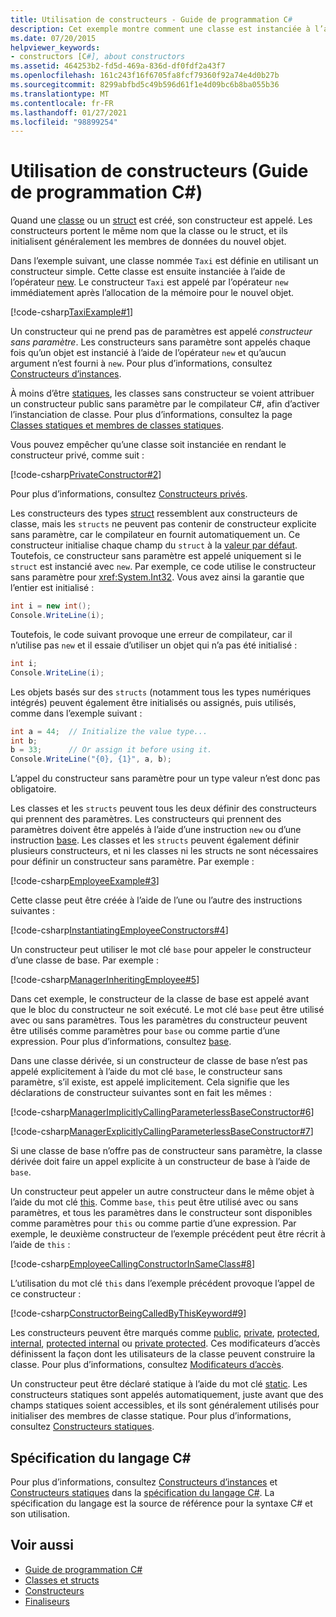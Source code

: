 ```yaml
---
title: Utilisation de constructeurs - Guide de programmation C#
description: Cet exemple montre comment une classe est instanciée à l’aide de l’opérateur New en C#. Le constructeur simple est appelé après que la mémoire a été allouée pour le nouvel objet.
ms.date: 07/20/2015
helpviewer_keywords:
- constructors [C#], about constructors
ms.assetid: 464253b2-fd5d-469a-836d-df0fdf2a43f7
ms.openlocfilehash: 161c243f16f6705fa8fcf79360f92a74e4d0b27b
ms.sourcegitcommit: 8299abfbd5c49b596d61f1e4d09bc6b8ba055b36
ms.translationtype: MT
ms.contentlocale: fr-FR
ms.lasthandoff: 01/27/2021
ms.locfileid: "98899254"
---
```

# <a name="using-constructors-c-programming-guide"></a>Utilisation de constructeurs (Guide de programmation C#)

Quand une [classe](../../language-reference/keywords/class.md) ou un [struct](../../language-reference/builtin-types/struct.md) est créé, son constructeur est appelé. Les constructeurs portent le même nom que la classe ou le struct, et ils initialisent généralement les membres de données du nouvel objet.  
  
 Dans l’exemple suivant, une classe nommée `Taxi` est définie en utilisant un constructeur simple. Cette classe est ensuite instanciée à l’aide de l’opérateur [new](../../language-reference/operators/new-operator.md). Le constructeur `Taxi` est appelé par l’opérateur `new` immédiatement après l’allocation de la mémoire pour le nouvel objet.  
  
 [!code-csharp[TaxiExample#1](snippets/using-constructors/Program.cs#1)]
  
 Un constructeur qui ne prend pas de paramètres est appelé *constructeur sans paramètre*. Les constructeurs sans paramètre sont appelés chaque fois qu’un objet est instancié à l’aide de l’opérateur `new` et qu’aucun argument n’est fourni à `new`. Pour plus d’informations, consultez [Constructeurs d’instances](./instance-constructors.md).  
  
 À moins d’être [statiques](../../language-reference/keywords/static.md), les classes sans constructeur se voient attribuer un constructeur public sans paramètre par le compilateur C#, afin d’activer l’instanciation de classe. Pour plus d’informations, consultez la page [Classes statiques et membres de classes statiques](./static-classes-and-static-class-members.md).  
  
 Vous pouvez empêcher qu’une classe soit instanciée en rendant le constructeur privé, comme suit :  
  
 [!code-csharp[PrivateConstructor#2](snippets/using-constructors/Program.cs#2)]
  
 Pour plus d’informations, consultez [Constructeurs privés](./private-constructors.md).  
  
 Les constructeurs des types [struct](../../language-reference/builtin-types/struct.md) ressemblent aux constructeurs de classe, mais les `structs` ne peuvent pas contenir de constructeur explicite sans paramètre, car le compilateur en fournit automatiquement un. Ce constructeur initialise chaque champ du `struct` à la [valeur par défaut](../../language-reference/builtin-types/default-values.md). Toutefois, ce constructeur sans paramètre est appelé uniquement si le `struct` est instancié avec `new`. Par exemple, ce code utilise le constructeur sans paramètre pour <xref:System.Int32>. Vous avez ainsi la garantie que l’entier est initialisé :  
  
```csharp  
int i = new int();  
Console.WriteLine(i);  
```  
  
 Toutefois, le code suivant provoque une erreur de compilateur, car il n’utilise pas `new` et il essaie d’utiliser un objet qui n’a pas été initialisé :  
  
```csharp  
int i;  
Console.WriteLine(i);  
```  
  
 Les objets basés sur des `structs` (notamment tous les types numériques intégrés) peuvent également être initialisés ou assignés, puis utilisés, comme dans l’exemple suivant :  
  
```csharp  
int a = 44;  // Initialize the value type...  
int b;  
b = 33;      // Or assign it before using it.  
Console.WriteLine("{0}, {1}", a, b);  
```  
  
 L’appel du constructeur sans paramètre pour un type valeur n’est donc pas obligatoire.  
  
 Les classes et les `structs` peuvent tous les deux définir des constructeurs qui prennent des paramètres. Les constructeurs qui prennent des paramètres doivent être appelés à l’aide d’une instruction `new` ou d’une instruction [base](../../language-reference/keywords/base.md). Les classes et les `structs` peuvent également définir plusieurs constructeurs, et ni les classes ni les structs ne sont nécessaires pour définir un constructeur sans paramètre. Par exemple :  
  
 [!code-csharp[EmployeeExample#3](snippets/using-constructors/Program.cs#3)]
  
 Cette classe peut être créée à l’aide de l’une ou l’autre des instructions suivantes :  
  
 [!code-csharp[InstantiatingEmployeeConstructors#4](snippets/using-constructors/Program.cs#4)]
  
 Un constructeur peut utiliser le mot clé `base` pour appeler le constructeur d’une classe de base. Par exemple :  
  
 [!code-csharp[ManagerInheritingEmployee#5](snippets/using-constructors/Program.cs#5)]
  
 Dans cet exemple, le constructeur de la classe de base est appelé avant que le bloc du constructeur ne soit exécuté. Le mot clé `base` peut être utilisé avec ou sans paramètres. Tous les paramètres du constructeur peuvent être utilisés comme paramètres pour `base` ou comme partie d’une expression. Pour plus d’informations, consultez [base](../../language-reference/keywords/base.md).  
  
 Dans une classe dérivée, si un constructeur de classe de base n’est pas appelé explicitement à l’aide du mot clé `base`, le constructeur sans paramètre, s’il existe, est appelé implicitement. Cela signifie que les déclarations de constructeur suivantes sont en fait les mêmes :  
  
 [!code-csharp[ManagerImplicitlyCallingParameterlessBaseConstructor#6](snippets/using-constructors/Program.cs#6)]
  
 [!code-csharp[ManagerExplicitlyCallingParameterlessBaseConstructor#7](snippets/using-constructors/Program.cs#7)]
  
 Si une classe de base n’offre pas de constructeur sans paramètre, la classe dérivée doit faire un appel explicite à un constructeur de base à l’aide de `base`.  
  
 Un constructeur peut appeler un autre constructeur dans le même objet à l’aide du mot clé [this](../../language-reference/keywords/this.md). Comme `base`, `this` peut être utilisé avec ou sans paramètres, et tous les paramètres dans le constructeur sont disponibles comme paramètres pour `this` ou comme partie d’une expression. Par exemple, le deuxième constructeur de l’exemple précédent peut être récrit à l’aide de `this` :  
  
 [!code-csharp[EmployeeCallingConstructorInSameClass#8](snippets/using-constructors/Program.cs#8)]
  
 L’utilisation du mot clé `this` dans l’exemple précédent provoque l’appel de ce constructeur :  
  
 [!code-csharp[ConstructorBeingCalledByThisKeyword#9](snippets/using-constructors/Program.cs#9)]
  
 Les constructeurs peuvent être marqués comme [public](../../language-reference/keywords/public.md), [private](../../language-reference/keywords/private.md), [protected](../../language-reference/keywords/protected.md), [internal](../../language-reference/keywords/internal.md), [protected internal](../../language-reference/keywords/protected-internal.md) ou [private protected](../../language-reference/keywords/private-protected.md). Ces modificateurs d’accès définissent la façon dont les utilisateurs de la classe peuvent construire la classe. Pour plus d’informations, consultez [Modificateurs d’accès](./access-modifiers.md).  
  
 Un constructeur peut être déclaré statique à l’aide du mot clé [static](../../language-reference/keywords/static.md). Les constructeurs statiques sont appelés automatiquement, juste avant que des champs statiques soient accessibles, et ils sont généralement utilisés pour initialiser des membres de classe statique. Pour plus d’informations, consultez [Constructeurs statiques](./static-constructors.md).  
  
## <a name="c-language-specification"></a>Spécification du langage C#  

Pour plus d’informations, consultez [Constructeurs d’instances](~/_csharplang/spec/classes.md#instance-constructors) et [Constructeurs statiques](~/_csharplang/spec/classes.md#static-constructors) dans la [spécification du langage C#](/dotnet/csharp/language-reference/language-specification/introduction). La spécification du langage est la source de référence pour la syntaxe C# et son utilisation.
  
## <a name="see-also"></a>Voir aussi

- [Guide de programmation C#](../index.md)
- [Classes et structs](./index.md)
- [Constructeurs](./constructors.md)
- [Finaliseurs](./destructors.md)
